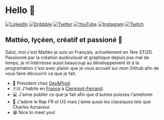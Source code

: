 # Hello 👋

<p align="left">
<a href="https://www.linkedin.com/in/timoliver-au/">
<img src="https://img.shields.io/badge/-LinkedIn-%233781da" alt="LinkedIn"/></a> 
<a href="https://www.dribbble.com/timoliver">
<img src="https://img.shields.io/badge/-Dribbble-%23ff5798" alt="Dribbble"/></a> 
<a href="https://www.twitter.com/TimOliverAU">
<img src="https://img.shields.io/badge/-Twitter-%231DA1F2" alt="Twitter" /></a> 
<a href="https://www.youtube.com/timXD">
<img src="https://img.shields.io/badge/-YouTube-%23FF0000" alt="YouTube" /></a> 
<a href="https://www.instagram.com/timoliver">
<img src="https://img.shields.io/badge/-Instagram-%23eb13a5" alt="Instagram" /></a> 
<a href="https://www.twitch.tv/timXD">
<img src="https://img.shields.io/badge/-Twitch-%239146FF" alt="Twitch" /></a> 
</p>


## Mattéo, lyçéen, créatif et passioné 👀
<p align="left">
Salut, moi c'est Mattéo je suis un Français, actuellement en 1ère STI2D. Passionné par la création audiovisuel et graphique depuis pas mal de temps, je m'intérrésse aussi beaucoup au développement et à la programation c'est avec plaisir que je vous accueil sur mon Github afin de vous faire découvrir ce que je fait.
 </p>

* 💼 Président chez [Dev&Prod](https://devandprod.fr).
* 🇫🇷 J'habite en [France](https://en.wikipedia.org/wiki/France) à [Clermont-Ferrand](https://en.wikipedia.org/wiki/Clermont-Ferrand).
* 💻 J'aime publier ce que je fait afin que d'autres puisses l'améliorer. 
* 🎤 J'adore le Rap FR et US mais j'aime aussi les classiques tels que Charles Aznavour.
* 😁 Nice to meet you!



